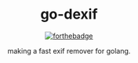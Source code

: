 
<div align="center">
  <h1>go-dexif</h1>
  
  [![forthebadge](https://forthebadge.com/images/badges/check-it-out.svg)](https://forthebadge.com)

making a fast exif remover for golang.
</div>

